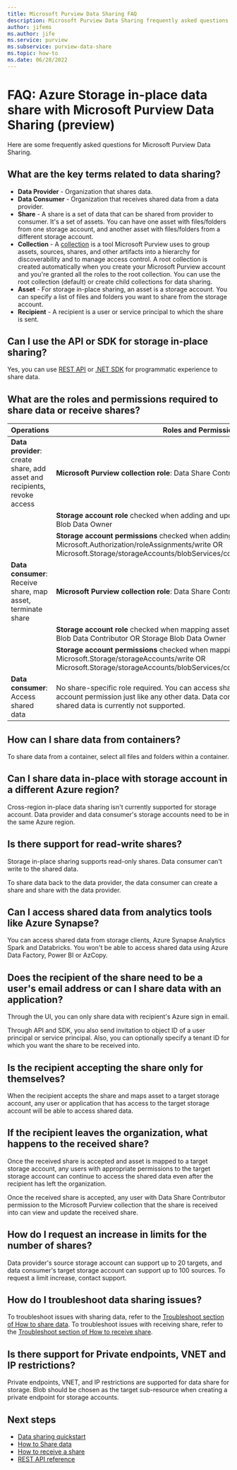 ```yaml
---
title: Microsoft Purview Data Sharing FAQ
description: Microsoft Purview Data Sharing frequently asked questions (FAQ) and answers.
author: jifems
ms.author: jife
ms.service: purview
ms.subservice: purview-data-share
ms.topic: how-to
ms.date: 06/28/2022
---
```

# FAQ: Azure Storage in-place data share with Microsoft Purview Data Sharing (preview)

Here are some frequently asked questions for Microsoft Purview Data Sharing. 

## What are the key terms related to data sharing?

* **Data Provider** - Organization that shares data. 
* **Data Consumer** - Organization that receives shared data from a data provider.
* **Share** - A share is a set of data that can be shared from provider to consumer. It's a set of assets. You can have one asset with files/folders from one storage account, and another asset with files/folders from a different storage account.
* **Collection** - A [collection](catalog-permissions.md) is a tool Microsoft Purview uses to group assets, sources, shares, and other artifacts into a hierarchy for discoverability and to manage access control. A root collection is created automatically when you create your Microsoft Purview account and you're granted all the roles to the root collection. You can use the root collection (default) or create child collections for data sharing.
* **Asset**	- For storage in-place sharing, an asset is a storage account. You can specify a list of files and folders you want to share from the storage account.
* **Recipient** - A recipient is a user or service principal to which the share is sent. 

##	Can I use the API or SDK for storage in-place sharing?
Yes, you can use [REST API](/rest/api/purview/) or [.NET SDK](/dotnet/api/overview/azure/purview) for programmatic experience to share data.

##	What are the roles and permissions required to share data or receive shares?

| **Operations** | **Roles and Permissions** |
|---|---|
|**Data provider**: create share, add asset and recipients, revoke access | **Microsoft Purview collection role**: Data Share Contributor |
| |**Storage account role** checked when adding and updating asset: Owner or Storage Blob Data Owner |
| |**Storage account permissions** checked when adding and updating asset: Microsoft.Authorization/roleAssignments/write OR Microsoft.Storage/storageAccounts/blobServices/containers/blobs/modifyPermissions/|
|**Data consumer**: Receive share, map asset, terminate share |**Microsoft Purview collection role**: Data Share Contributor |
| |**Storage account role** checked when mapping asset: Contributor OR Owner OR Storage Blob Data Contributor OR Storage Blob Data Owner |
| |**Storage account permissions** checked when mapping asset: Microsoft.Storage/storageAccounts/write OR Microsoft.Storage/storageAccounts/blobServices/containers/write|	
|**Data consumer**: Access shared data| No share-specific role required. You can access shared data with regular storage account permission just like any other data. Data consumer's ability to apply ACLs for shared data is currently not supported.|

##	How can I share data from containers?

To share data from a container, select all files and folders within a container. 

##	Can I share data in-place with storage account in a different Azure region?

Cross-region in-place data sharing isn't currently supported for storage account. Data provider and data consumer's storage accounts need to be in the same Azure region.

##	Is there support for read-write shares?

Storage in-place sharing supports read-only shares. Data consumer can't write to the shared data. 

To share data back to the data provider, the data consumer can create a share and share with the data provider.

## Can I access shared data from analytics tools like Azure Synapse?

You can access shared data from storage clients, Azure Synapse Analytics Spark and Databricks. You won't be able to access shared data using Azure Data Factory, Power BI or AzCopy. 

## Does the recipient of the share need to be a user's email address or can I share data with an application?

Through the UI, you can only share data with recipient's Azure sign in email. 

Through API and SDK, you also send invitation to object ID of a user principal or service principal. Also, you can optionally specify a tenant ID for which you want the share to be received into.  

## Is the recipient accepting the share only for themselves?

When the recipient accepts the share and maps asset to a target storage account, any user or application that has access to the target storage account will be able to access shared data.

## If the recipient leaves the organization, what happens to the received share?

Once the received share is accepted and asset is mapped to a target storage account, any users with appropriate permissions to the target storage account can continue to access the shared data even after the recipient has left the organization.

Once the received share is accepted, any user with Data Share Contributor permission to the Microsoft Purview collection that the share is received into can view and update the received share.

## How do I request an increase in limits for the number of shares?

Data provider's source storage account can support up to 20 targets, and data consumer's target storage account can support up to 100 sources. To request a limit increase, contact support.

## How do I troubleshoot data sharing issues?

To troubleshoot issues with sharing data, refer to the [Troubleshoot section of How to share data](how-to-share-data.md#troubleshoot). To troubleshoot issues with receiving share, refer to the [Troubleshoot section of How to receive share](how-to-receive-share.md#troubleshoot).

## Is there support for Private endpoints, VNET and IP restrictions?
Private endpoints, VNET, and IP restrictions are supported for data share for storage. Blob should be chosen as the target sub-resource when creating a private endpoint for storage accounts.

## Next steps

* [Data sharing quickstart](quickstart-data-share.md)
* [How to Share data](how-to-share-data.md)
* [How to receive a share](how-to-receive-share.md)
* [REST API reference](/rest/api/purview/)
